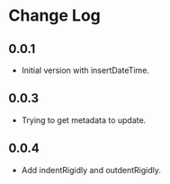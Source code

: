 # Change Log

## 0.0.1

- Initial version with insertDateTime.

## 0.0.3

- Trying to get metadata to update.

## 0.0.4

- Add indentRigidly and outdentRigidly.
